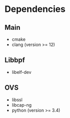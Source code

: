 # Dependencies

## Main

- cmake
- clang (version >= 12)

## Libbpf

- libelf-dev

## OVS

- libssl
- libcap-ng
- python (version >= 3.4)


